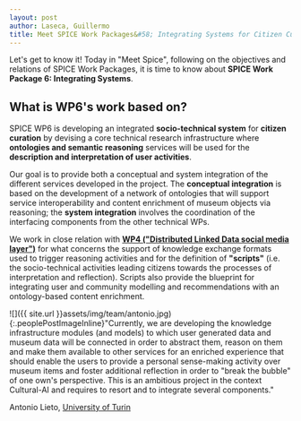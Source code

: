 ```yaml
---
layout: post
author: Laseca, Guillermo
title: Meet SPICE Work Packages&#58; Integrating Systems for Citizen Curation
---
```


Let&#39;s get to know it! Today in &quot;Meet Spice&quot;, following on the objectives and relations of SPICE Work Packages, it is time to know about **SPICE Work Package 6: Integrating Systems**.

<h2> What is WP6&#39;s work based on? </h2>

SPICE WP6 is developing an integrated  **socio-technical system**  for  **citizen curation**  by devising a core technical research infrastructure where  **ontologies and semantic reasoning**  services will be used for the  **description and interpretation of user activities**.

Our goal is to provide both a conceptual and system integration of the different services developed in the project. The  **conceptual integration**  is based on the development of a network of ontologies that will support service interoperability and content enrichment of museum objects via reasoning; the  **system integration**  involves the coordination of the interfacing components from the other technical WPs.

We work in close relation with **[WP4 (&quot;Distributed Linked Data social media layer&quot;)](https://spice-h2020.eu/2020/12/03/spicelinkeddatahub.html)** for what concerns the support of knowledge exchange formats used to trigger reasoning activities and for the definition of  **&quot;scripts&quot;**  (i.e. the socio-technical activities leading citizens towards the processes of interpretation and reflection). Scripts also provide the blueprint for integrating user and community modelling and recommendations with an ontology-based content enrichment.

![]({{ site.url }}assets/img/team/antonio.jpg){:.peoplePostImageInline}&quot;Currently, we are developing the knowledge infrastructure modules (and models) to which user generated data and museum data will be connected in order to abstract them, reason on them and make them available to other services for an enriched experience that should enable the users to provide a personal sense-making activity over museum items and foster additional reflection in order to &quot;break the bubble&quot; of one own&#39;s perspective. This is an ambitious project in the context Cultural-AI and requires to resort and to integrate several components.&quot; 

Antonio Lieto, [University of Turin](https://www.unito.it/)